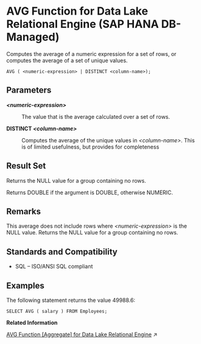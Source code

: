 <!-- loiocfa9951f7f2849798b476c280c824ffb -->

# AVG Function for Data Lake Relational Engine \(SAP HANA DB-Managed\)

Computes the average of a numeric expression for a set of rows, or computes the average of a set of unique values.



```
AVG ( <numeric-expression> | DISTINCT <column-name>);
```



<a name="loiocfa9951f7f2849798b476c280c824ffb__section_ag3_ghk_srb"/>

## Parameters


<dl>
<dt><b>

*<numeric-expression\>*

</b></dt>
<dd>

The value that is the average calculated over a set of rows.



</dd><dt><b>

DISTINCT *<column-name\>*

</b></dt>
<dd>

Computes the average of the unique values in *<column-name\>*. This is of limited usefulness, but provides for completeness



</dd>
</dl>



<a name="loiocfa9951f7f2849798b476c280c824ffb__section_ltc_hhk_srb"/>

## Result Set

Returns the NULL value for a group containing no rows.

Returns DOUBLE if the argument is DOUBLE, otherwise NUMERIC.



<a name="loiocfa9951f7f2849798b476c280c824ffb__section_y1t_hhk_srb"/>

## Remarks

This average does not include rows where *<numeric-expression\>* is the NULL value. Returns the NULL value for a group containing no rows.



<a name="loiocfa9951f7f2849798b476c280c824ffb__section_ph3_3hk_srb"/>

## Standards and Compatibility

-   SQL – ISO/ANSI SQL compliant



<a name="loiocfa9951f7f2849798b476c280c824ffb__section_jzh_jhk_srb"/>

## Examples

The following statement returns the value 49988.6:

```
SELECT AVG ( salary ) FROM Employees;
```

**Related Information**  


[AVG Function \[Aggregate\] for Data Lake Relational Engine](https://help.sap.com/viewer/19b3964099384f178ad08f2d348232a9/2024_3_QRC/en-US/a535f04784f2101590f89a693842c970.html "Computes the average of a numeric expression for a set of rows, or computes the average of a set of unique values.") :arrow_upper_right:


